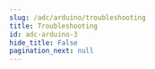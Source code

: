 ```yaml
---
slug: /adc/arduino/troubleshooting 
title: Troubleshooting
id: adc-arduino-3 
hide_title: False
pagination_next: null
---
```

